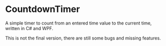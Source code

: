 CountdownTimer
==============

A simple timer to count from an entered time value to the current time, written in C# and WPF.

This is not the final version, there are still some bugs and missing features.
